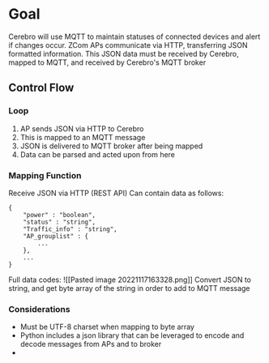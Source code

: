 # Goal
Cerebro will use MQTT to maintain statuses of connected devices and alert if changes occur.
ZCom APs communicate via HTTP, transferring JSON formatted information. 
This JSON data must be received by Cerebro, mapped to MQTT, and received by Cerebro's MQTT broker

## Control Flow
### Loop
1. AP sends JSON via HTTP to Cerebro
2. This is mapped to an MQTT message
3. JSON is delivered to MQTT broker after being mapped
4. Data can be parsed and acted upon from here

### Mapping Function
Receive JSON via HTTP (REST API)
Can contain data as follows:
```
{
	"power" : "boolean",
	"status" : "string",
	"Traffic_info" : "string",
	"AP_grouplist" : {
		...
	},
	...
}
```

Full data codes:
![[Pasted image 20221117163328.png]]
Convert JSON to string, and get byte array of the string in order to add to MQTT message

### Considerations
- Must be UTF-8 charset when mapping to byte array
- Python includes a json library that can be leveraged to encode and decode messages from APs and to broker
- 